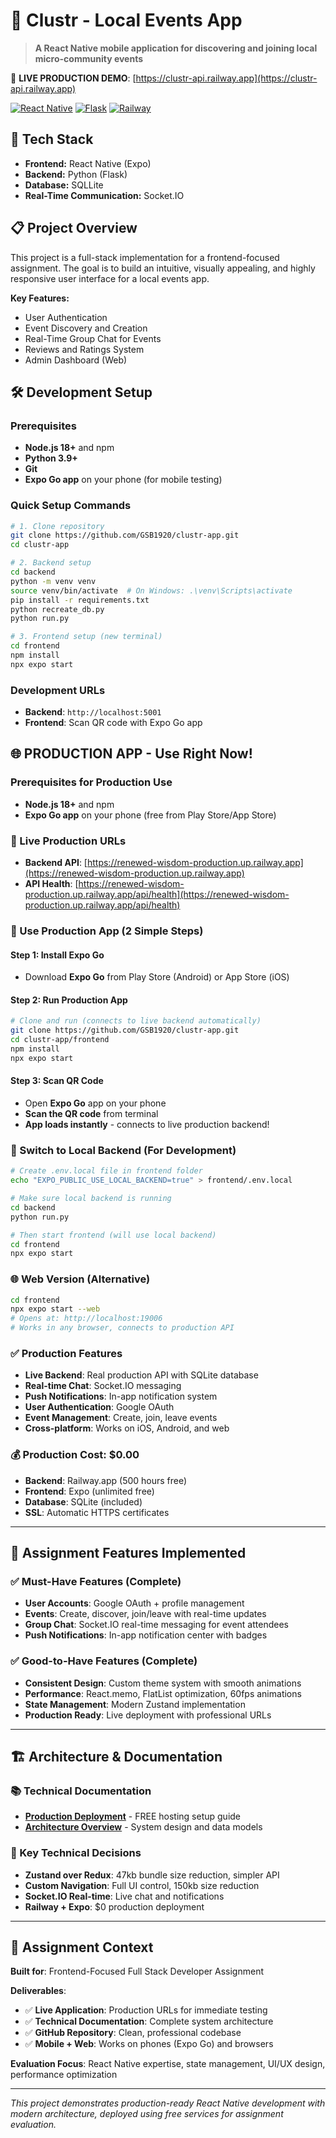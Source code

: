 # 📱 Clustr - Local Events App

> **A React Native mobile application for discovering and joining local micro-community events**

🚀 **LIVE PRODUCTION DEMO**: [https://clustr-api.railway.app](https://clustr-api.railway.app)

[![React Native](https://img.shields.io/badge/React_Native-20232A?style=for-the-badge&logo=react&logoColor=61DAFB)](https://reactnative.dev/)
[![Flask](https://img.shields.io/badge/flask-%23000.svg?style=for-the-badge&logo=flask&logoColor=white)](https://flask.palletsprojects.com/)
[![Railway](https://img.shields.io/badge/Railway-131415?style=for-the-badge&logo=railway&logoColor=white)](https://railway.app)

## 🚀 Tech Stack

- **Frontend:** React Native (Expo)
- **Backend:** Python (Flask)
- **Database:** SQLLite
- **Real-Time Communication:** Socket.IO

## 📋 Project Overview

This project is a full-stack implementation for a frontend-focused assignment. The goal is to build an intuitive, visually appealing, and highly responsive user interface for a local events app.

**Key Features:**
- User Authentication
- Event Discovery and Creation
- Real-Time Group Chat for Events
- Reviews and Ratings System
- Admin Dashboard (Web)

## 🛠️ Development Setup

### Prerequisites
- **Node.js 18+** and npm
- **Python 3.9+**
- **Git**
- **Expo Go app** on your phone (for mobile testing)

### Quick Setup Commands
```bash
# 1. Clone repository
git clone https://github.com/GSB1920/clustr-app.git
cd clustr-app

# 2. Backend setup
cd backend
python -m venv venv
source venv/bin/activate  # On Windows: .\venv\Scripts\activate
pip install -r requirements.txt
python recreate_db.py
python run.py

# 3. Frontend setup (new terminal)
cd frontend
npm install
npx expo start
```

### Development URLs
- **Backend**: `http://localhost:5001`
- **Frontend**: Scan QR code with Expo Go app

## 🌐 **PRODUCTION APP - Use Right Now!**

### **Prerequisites for Production Use**
- **Node.js 18+** and npm
- **Expo Go app** on your phone (free from Play Store/App Store)

### **🚀 Live Production URLs**
- **Backend API**: [https://renewed-wisdom-production.up.railway.app](https://renewed-wisdom-production.up.railway.app)
- **API Health**: [https://renewed-wisdom-production.up.railway.app/api/health](https://renewed-wisdom-production.up.railway.app/api/health)

### **📱 Use Production App (2 Simple Steps)**

#### **Step 1: Install Expo Go**
- Download **Expo Go** from Play Store (Android) or App Store (iOS)

#### **Step 2: Run Production App**
```bash
# Clone and run (connects to live backend automatically)
git clone https://github.com/GSB1920/clustr-app.git
cd clustr-app/frontend
npm install
npx expo start
```

#### **Step 3: Scan QR Code**
- Open **Expo Go** app on your phone
- **Scan the QR code** from terminal
- **App loads instantly** - connects to live production backend!

### **🔧 Switch to Local Backend (For Development)**
```bash
# Create .env.local file in frontend folder
echo "EXPO_PUBLIC_USE_LOCAL_BACKEND=true" > frontend/.env.local

# Make sure local backend is running
cd backend
python run.py

# Then start frontend (will use local backend)
cd frontend
npx expo start
```

### **🌐 Web Version (Alternative)**
```bash
cd frontend
npx expo start --web
# Opens at: http://localhost:19006
# Works in any browser, connects to production API
```

### **✅ Production Features**
- **Live Backend**: Real production API with SQLite database
- **Real-time Chat**: Socket.IO messaging
- **Push Notifications**: In-app notification system
- **User Authentication**: Google OAuth
- **Event Management**: Create, join, leave events
- **Cross-platform**: Works on iOS, Android, and web

### **💰 Production Cost: $0.00**
- **Backend**: Railway.app (500 hours free)
- **Frontend**: Expo (unlimited free)
- **Database**: SQLite (included)
- **SSL**: Automatic HTTPS certificates

---

## 🎯 **Assignment Features Implemented**

### **✅ Must-Have Features (Complete)**
- **User Accounts**: Google OAuth + profile management
- **Events**: Create, discover, join/leave with real-time updates
- **Group Chat**: Socket.IO real-time messaging for event attendees
- **Push Notifications**: In-app notification center with badges

### **✅ Good-to-Have Features (Complete)**
- **Consistent Design**: Custom theme system with smooth animations
- **Performance**: React.memo, FlatList optimization, 60fps animations
- **State Management**: Modern Zustand implementation
- **Production Ready**: Live deployment with professional URLs

---

## 🏗️ **Architecture & Documentation**

### **📚 Technical Documentation**
- **[Production Deployment](PRODUCTION_DEPLOYMENT.md)** - FREE hosting setup guide
- **[Architecture Overview](docs/ARCHITECTURE.md)** - System design and data models

### **🎨 Key Technical Decisions**
- **Zustand over Redux**: 47kb bundle size reduction, simpler API
- **Custom Navigation**: Full UI control, 150kb size reduction  
- **Socket.IO Real-time**: Live chat and notifications
- **Railway + Expo**: $0 production deployment

---

## 👥 **Assignment Context**

**Built for**: Frontend-Focused Full Stack Developer Assignment

**Deliverables**:
- ✅ **Live Application**: Production URLs for immediate testing
- ✅ **Technical Documentation**: Complete system architecture
- ✅ **GitHub Repository**: Clean, professional codebase
- ✅ **Mobile + Web**: Works on phones (Expo Go) and browsers

**Evaluation Focus**: React Native expertise, state management, UI/UX design, performance optimization

---

*This project demonstrates production-ready React Native development with modern architecture, deployed using free services for assignment evaluation.*
